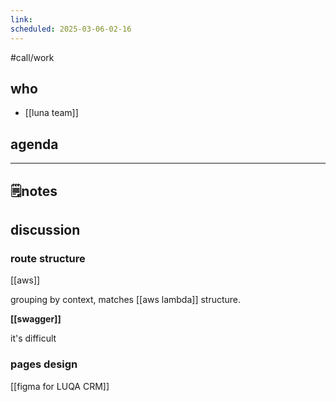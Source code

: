 ```yaml
---
link: 
scheduled: 2025-03-06-02-16
---
```

#call/work

## who
- [[luna team]]
## agenda

---
## 🗒notes

## discussion

### route structure
[[aws]]


grouping by context, matches [[aws lambda]] structure.

**[[swagger]]**

it's difficult 

### pages design

[[figma for LUQA CRM]]